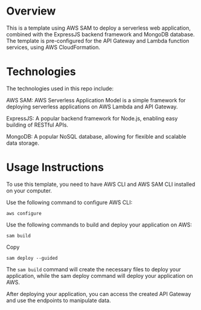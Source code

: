 # Overview

This is a template using AWS SAM to deploy a serverless web application, combined with the ExpressJS backend framework and MongoDB database. The template is pre-configured for the API Gateway and Lambda function services, using AWS CloudFormation.

# Technologies 

The technologies used in this repo include:

AWS SAM: AWS Serverless Application Model is a simple framework for deploying serverless applications on AWS Lambda and API Gateway.

ExpressJS: A popular backend framework for Node.js, enabling easy building of RESTful APIs.

MongoDB: A popular NoSQL database, allowing for flexible and scalable data storage.

# Usage Instructions

To use this template, you need to have AWS CLI and AWS SAM CLI installed on your computer.

Use the following command to configure AWS CLI:


```
aws configure
```

Use the following commands to build and deploy your application on AWS:


```
sam build
```

Copy

```
sam deploy --guided
```

The `sam build` command will create the necessary files to deploy your application, while the sam deploy command will deploy your application on AWS.

After deploying your application, you can access the created API Gateway and use the endpoints to manipulate data.
